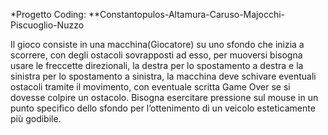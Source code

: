 *Progetto Coding:
**Constantopulos-Altamura-Caruso-Majocchi-Piscuoglio-Nuzzo

Il gioco consiste in una macchina(Giocatore) su uno sfondo che inizia a scorrere, con degli ostacoli sovrapposti ad esso, per muoversi bisogna usare le freccette direzionali, la destra per lo spostamento a destra e la sinistra per lo spostamento a sinistra, la macchina deve schivare eventuali ostacoli tramite il movimento, con eventuale scritta Game Over se si dovesse colpire un ostacolo.
Bisogna esercitare pressione sul mouse in un punto specifico dello sfondo per l’ottenimento di un veicolo esteticamente più godibile.
